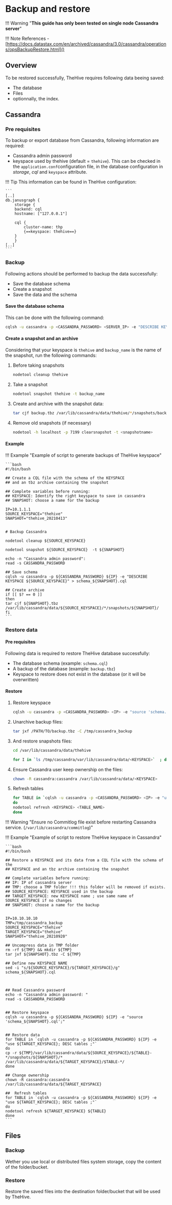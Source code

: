 # Backup and restore

!!! Warning "**This guide has only been tested on single node Cassandra server**"

!!! Note References
    - [https://docs.datastax.com/en/archived/cassandra/3.0/cassandra/operations/opsBackupRestore.html]()


## Overview

To be restored successfully, TheHive requires following data beeing saved: 

- The database
- Files
- optionnally, the index. 


## Cassandra

### Pre requisites

To backup or export database from Cassandra, following information are required: 

- Cassandra admin password
- keyspace used by thehive (default = `thehive`). This can be checked in the `application.conf`configuration file, in the database configuration in *storage*, *cql* and `keyspace` attribute. 

!!! Tip
    This information can be found in TheHive configuration: 

    ```
    [..]
    db.janusgraph {
        storage {
        backend: cql
        hostname: ["127.0.0.1"]

        cql {
            cluster-name: thp
            {==keyspace: thehive==} 
        }
        }
    [..]
    ```


### Backup

Following actions should be performed to backup the data successfully: 

- Save the database schema
- Create a snapshot
- Save the data and the schema


#### Save the database schema

This can be done with the following command: 

```bash
cqlsh -u cassandra -p <CASSANDRA_PASSWORD> <SERVER_IP> -e "DESCRIBE KEYSPACE <KEYSPACE>" > schema.cql
```

#### Create a snapshot and an archive

Considering that your keyspace is `thehive` and `backup_name` is the name of the snapshot, run the following commands:


1. Before taking snapshots

    ```bash
    nodetool cleanup thehive
    ```

2. Take a snapshot
 
    ```bash
    nodetool snapshot thehive -t backup_name
    ```

3. Create and archive with the snapshot data: 

    ```bash
    tar cjf backup.tbz /var/lib/cassandra/data/thehive/*/snapshots/backup_name/
    ```

4. Remove old snapshots (if necessary)

    ```bash
    nodetool -h localhost -p 7199 clearsnapshot -t <snapshotname>
    ```


#### Example

!!! Example "Example of script to generate backups of TheHive keyspace"


    ```bash
    #!/bin/bash

    ## Create a CQL file with the schema of the KEYSPACE
    ## and an tbz archive containing the snapshot

    ## Complete variables before running:
    ## KEYSPACE: Identify the right keyspace to save in cassandra
    ## SNAPSHOT: choose a name for the backup

    IP=10.1.1.1
    SOURCE_KEYSPACE="thehive"
    SNAPSHOT="thehive_20210413"


    # Backup Cassandra

    nodetool cleanup ${SOURCE_KEYSPACE}

    nodetool snapshot ${SOURCE_KEYSPACE}  -t ${SNAPSHOT}

    echo -n "Cassandra admin password":
    read -s CASSANDRA_PASSWORD

    ## Save schema
    cqlsh -u cassandra -p ${CASSANDRA_PASSWORD} ${IP} -e "DESCRIBE KEYSPACE ${SOURCE_KEYSPACE}" > schema_${SNAPSHOT}.cql

    ## Create archive
    if [[ $? == 0 ]]
    then
    tar cjf ${SNAPSHOT}.tbz /var/lib/cassandra/data/${SOURCE_KEYSPACE}/*/snapshots/${SNAPSHOT}/
    fi
    ```

### Restore data

#### Pre requisites

Following data is required to restore TheHive database successfully: 

- The database schema (example: `schema.cql`)
- A backup of the database (example: `backup.tbz`)
- Keyspace to restore does not exist in the database (or it will be overwritten)

#### Restore 

1. Restore keyspace

    ```bash
    cqlsh -u cassandra -p <CASSANDRA_PASSWORD> <IP> -e "source 'schema.cql';"
    ```

2. Unarchive backup files: 

    ```bash
    tar jxf /PATH/TO/backup.tbz -C /tmp/cassandra_backup
    ```

3. And restore snapshots files:

    ```bash
    cd /var/lib/cassandra/data/thehive

    for I in `ls /tmp/cassandra/var/lib/cassandra/data/<KEYSPACE>`  ; do cp /tmp/cassandra/var/lib/cassandra/data/<KEYSPACE>/$I/snapshots/<BACKUP_NAME>/* /var/lib/cassandra/data/<KEYSPACE>/$I/ ; done

    ```

4. Ensure Cassandra user keep ownership on the files: 

    ```bash
    chown -R cassandra:cassandra /var/lib/cassandra/data/<KEYSPACE>
    ```

5. Refresh tables

    ```bash
    for TABLE in `cqlsh -u cassandra -p <CASSANDRA_PASSWORD> <IP> -e "use <KEYSPACE>; DESC tables ;"`
    do
    nodetool refresh <KEYSPACE> <TABLE_NAME>
    done
    ```


!!! Warning "Ensure no Commitlog file exist before restarting Cassandra service. (`/var/lib/cassandra/commitlog`)"


!!! Example "Example of script to restore TheHive keyspace in Cassandra"

    ```bash
    #!/bin/bash

    ## Restore a KEYSPACE and its data from a CQL file with the schema of the
    ## KEYSPACE and an tbz archive containing the snapshot

    ## Complete variables before running:
    ## IP: IP of cassandra server
    ## TMP: choose a TMP folder !!! this folder will be removed if exists.
    ## SOURCE_KEYSPACE: KEYSPACE used in the backup
    ## TARGET_KEYSPACE: new KEYSPACE name ; use same name of SOURCE_KEYSPACE if no changes
    ## SNAPSHOT: choose a name for the backup


    IP=10.10.10.10
    TMP=/tmp/cassandra_backup
    SOURCE_KEYSPACE="thehive"
    TARGET_KEYSPACE="thehive"
    SNAPSHOT="thehive_20210920"

    ## Uncompress data in TMP folder
    rm -rf ${TMP} && mkdir ${TMP}
    tar jxf ${SNAPSHOT}.tbz -C ${TMP}

    ## Define new KEYSPACE NAME
    sed -i "s/${SOURCE_KEYSPACE}/${TARGET_KEYSPACE}/g" schema_${SNAPSHOT}.cql



    ## Read Cassandra password
    echo -n "Cassandra admin password: "
    read -s CASSANDRA_PASSWORD


    ## Restore keyspace
    cqlsh -u cassandra -p ${CASSANDRA_PASSWORD} ${IP} -e "source 'schema_${SNAPSHOT}.cql';"


    ## Restore data
    for TABLE in `cqlsh -u cassandra -p ${CASSANDRA_PASSWORD} ${IP} -e "use ${TARGET_KEYSPACE}; DESC tables ;"`
    do
    cp -r ${TMP}/var/lib/cassandra/data/${SOURCE_KEYSPACE}/${TABLE}-*/snapshots/${SNAPSHOT}/* /var/lib/cassandra/data/${TARGET_KEYSPACE}/$TABLE-*/
    done

    ## Change ownership
    chown -R cassandra:cassandra /var/lib/cassandra/data/${TARGET_KEYSPACE}

    ##  Refresh tables
    for TABLE in `cqlsh -u cassandra -p ${CASSANDRA_PASSWORD} ${IP} -e "use ${TARGET_KEYSPACE}; DESC tables ;"`
    do
    nodetool refresh ${TARGET_KEYSPACE} ${TABLE}
    done
    ```

## Files

### Backup

Wether you use local or distributed files system storage, copy the content of the folder/bucket.

### Restore

Restore the saved files into the destination folder/bucket that will be used by TheHive.